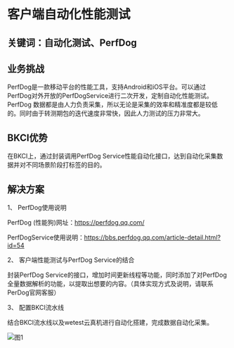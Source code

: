 # 客户端自动化性能测试


## 关键词：自动化测试、PerfDog

## 业务挑战

 PerfDog是一款移动平台的性能工具，支持Android和iOS平台。可以通过PerfDog对外开放的PerfDogService进行二次开发，定制自动化性能测试。PerfDog 数据都是由人力负责采集，所以无论是采集的效率和精准度都是较低的。同时由于转测期包的迭代速度非常快，因此人力测试的压力非常大。
 
 ## BKCI优势

 在BKCI上，通过封装调用PerfDog Service性能自动化接口，达到自动化采集数据并对不同场景阶段打标签的目的。


## 解决方案

1、 PerfDog使用说明

PerfDog (性能狗)网址：https://perfdog.qq.com/

PerfDogService使用说明：https://bbs.perfdog.qq.com/article-detail.html?id=54

2、 客户端性能测试与PerfDog Service的结合

封装PerfDog Service的接口，增加时间更新线程等功能，同时添加了对PerfDog 全量数据解析的功能，以提取出想要的内容。（具体实现方式及说明，请联系PerDog官网客服）

3、 配置BKCI流水线

结合BKCI流水线以及wetest云真机进行自动化搭建，完成数据自动化采集。


![&#x56FE;1](../../../assets/scene-Client-performance-testing-a.png)